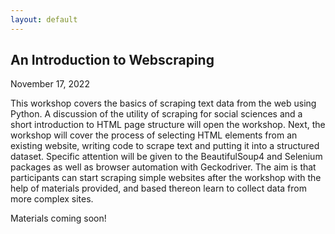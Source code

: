 ```yaml
---
layout: default
---
```


## An Introduction to Webscraping

November 17, 2022

This workshop covers the basics of scraping text data from the web using Python. A discussion of the utility of scraping for social sciences and a short introduction to HTML page structure will open the workshop. Next, the workshop will cover the process of selecting HTML elements from an existing website, writing code to scrape text and putting it into a structured dataset. Specific attention will be given to the BeautifulSoup4 and Selenium packages as well as browser automation with Geckodriver. The aim is that participants can start scraping simple websites after the workshop with the help of materials provided, and based thereon learn to collect data from more complex sites.

Materials coming soon!
